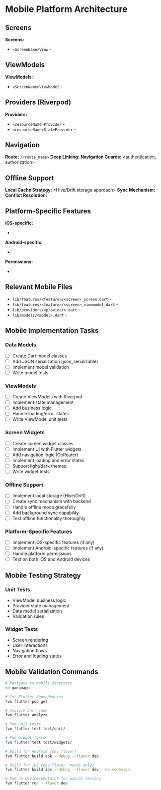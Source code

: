 # Mobile Platform Architecture

## Screens
**Screens:**
- `<ScreenName>View` - <description and user flow>

## ViewModels
**ViewModels:**
- `<ScreenName>ViewModel` - <state management and business logic>

## Providers (Riverpod)
**Providers:**
- `<resourceName>Provider` - <provider type and purpose>
- `<resourceName>StateProvider` - <state management>

## Navigation
**Route:** `/<route_name>`
**Deep Linking:** <if applicable>
**Navigation Guards:** <authentication, authorization>

## Offline Support
**Local Cache Strategy:** <Hive/Drift storage approach>
**Sync Mechanism:** <when and how to sync with backend>
**Conflict Resolution:** <how to handle sync conflicts>

## Platform-Specific Features
**iOS-specific:**
- <iOS-specific considerations>

**Android-specific:**
- <Android-specific considerations>

**Permissions:**
- <required permissions>

## Relevant Mobile Files
- `lib/features/<feature>/<screen>_screen.dart` - <screen purpose>
- `lib/features/<feature>/<screen>_viewmodel.dart` - <viewmodel logic>
- `lib/providers/<provider>.dart` - <provider purpose>
- `lib/models/<model>.dart` - <data model>

## Mobile Implementation Tasks

### Data Models
- [ ] Create Dart model classes
- [ ] Add JSON serialization (json_serializable)
- [ ] Implement model validation
- [ ] Write model tests

### ViewModels
- [ ] Create ViewModels with Riverpod
- [ ] Implement state management
- [ ] Add business logic
- [ ] Handle loading/error states
- [ ] Write ViewModel unit tests

### Screen Widgets
- [ ] Create screen widget classes
- [ ] Implement UI with Flutter widgets
- [ ] Add navigation logic (GoRouter)
- [ ] Implement loading and error states
- [ ] Support light/dark themes
- [ ] Write widget tests

### Offline Support
- [ ] Implement local storage (Hive/Drift)
- [ ] Create sync mechanism with backend
- [ ] Handle offline mode gracefully
- [ ] Add background sync capability
- [ ] Test offline functionality thoroughly

### Platform-Specific Features
- [ ] Implement iOS-specific features (if any)
- [ ] Implement Android-specific features (if any)
- [ ] Handle platform permissions
- [ ] Test on both iOS and Android devices

## Mobile Testing Strategy

### Unit Tests
- ViewModel business logic
- Provider state management
- Data model serialization
- Validation rules

### Widget Tests
- Screen rendering
- User interactions
- Navigation flows
- Error and loading states

## Mobile Validation Commands

```bash
# Navigate to mobile directory
cd gangoapp

# Get Flutter dependencies
fvm flutter pub get

# Analyze Dart code
fvm flutter analyze

# Run unit tests
fvm flutter test test/unit/

# Run widget tests
fvm flutter test test/widgets/

# Build for Android (dev flavor)
fvm flutter build apk --debug --flavor dev

# Build for iOS (dev flavor, macOS only)
fvm flutter build ios --debug --flavor dev --no-codesign

# Run on device/emulator for manual testing
fvm flutter run --flavor dev
```
